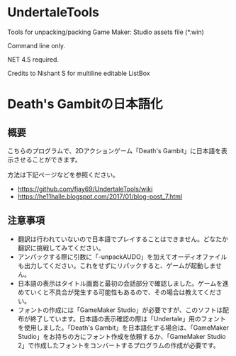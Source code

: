 # UndertaleTools
Tools for unpacking/packing Game Maker: Studio assets file (*.win)

Command line only.

NET 4.5 required.

Credits to Nishant S for multiline editable ListBox

# Death's Gambitの日本語化
## 概要
こちらのプログラムで、2Dアクションゲーム「Death's Gambit」に日本語を表示させることができます。

方法は下記ページなどを参照ください。
- https://github.com/fjay69/UndertaleTools/wiki
- https://he11halle.blogspot.com/2017/01/blog-post_7.html

## 注意事項
- 翻訳は行われていないので日本語でプレイすることはできません。どなたか翻訳に挑戦してみてください。
- アンパックする際に引数に「-unpackAUDO」を加えてオーディオファイルも出力してください。これをせずにリパックすると、ゲームが起動しません。
- 日本語の表示はタイトル画面と最初の会話部分で確認しました。ゲームを進めていくと不具合が発生する可能性もあるので、その場合は教えてください。
- フォントの作成には「GameMaker Studio」が必要ですが、このソフトは配布が終了しています。日本語の表示確認の際は「Undertale」用のフォントを使用しました。「Death's Gambit」を日本語化する場合は、「GameMaker Studio」をお持ちの方にフォント作成を依頼するか、「GameMaker Studio 2」で作成したフォントをコンバートするプログラムの作成が必要です。
